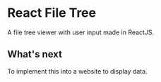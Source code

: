 # React File Tree
A file tree viewer with user input made in ReactJS.

## What's next
To implement this into a website to display data.
